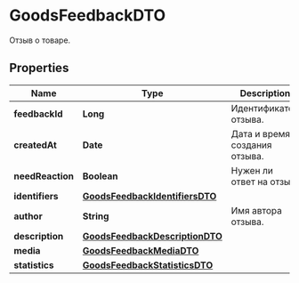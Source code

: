 

# GoodsFeedbackDTO

Отзыв о товаре.

## Properties

| Name | Type | Description | Notes |
|------------ | ------------- | ------------- | -------------|
|**feedbackId** | **Long** | Идентификатор отзыва.  |  |
|**createdAt** | **Date** | Дата и время создания отзыва. |  |
|**needReaction** | **Boolean** | Нужен ли ответ на отзыв. |  |
|**identifiers** | [**GoodsFeedbackIdentifiersDTO**](GoodsFeedbackIdentifiersDTO.md) |  |  |
|**author** | **String** | Имя автора отзыва. |  [optional] |
|**description** | [**GoodsFeedbackDescriptionDTO**](GoodsFeedbackDescriptionDTO.md) |  |  [optional] |
|**media** | [**GoodsFeedbackMediaDTO**](GoodsFeedbackMediaDTO.md) |  |  [optional] |
|**statistics** | [**GoodsFeedbackStatisticsDTO**](GoodsFeedbackStatisticsDTO.md) |  |  |



